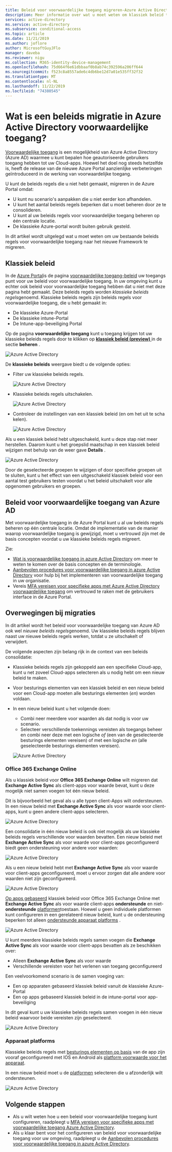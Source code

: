 ```yaml
---
title: Beleid voor voorwaardelijke toegang migreren-Azure Active Directory
description: Meer informatie over wat u moet weten om klassiek beleid te migreren in de Azure Portal.
services: active-directory
ms.service: active-directory
ms.subservice: conditional-access
ms.topic: article
ms.date: 11/21/2019
ms.author: joflore
author: MicrosoftGuyJFlo
manager: daveba
ms.reviewer: nigu
ms.collection: M365-identity-device-management
ms.openlocfilehash: 75d664f6e61dbbaaf0b8ab74c392596a206ff644
ms.sourcegitcommit: f523c8a8557ade6c4db6be12d7a01e535ff32f32
ms.translationtype: MT
ms.contentlocale: nl-NL
ms.lasthandoff: 11/22/2019
ms.locfileid: "74380545"
---
```

# <a name="what-is-a-policy-migration-in-azure-active-directory-conditional-access"></a>Wat is een beleids migratie in Azure Active Directory voorwaardelijke toegang? 

[Voorwaardelijke toegang](../active-directory-conditional-access-azure-portal.md) is een mogelijkheid van Azure Active Directory (Azure AD) waarmee u kunt bepalen hoe geautoriseerde gebruikers toegang hebben tot uw Cloud-apps. Hoewel het doel nog steeds hetzelfde is, heeft de release van de nieuwe Azure Portal aanzienlijke verbeteringen geïntroduceerd in de werking van voorwaardelijke toegang.

U kunt de beleids regels die u niet hebt gemaakt, migreren in de Azure Portal omdat:

- U kunt nu scenario's aanpakken die u niet eerder kon afhandelen.
- U kunt het aantal beleids regels beperken dat u moet beheren door ze te consolideren.   
- U kunt al uw beleids regels voor voorwaardelijke toegang beheren op één centrale locatie.
- De klassieke Azure-portal wordt buiten gebruik gesteld.   

In dit artikel wordt uitgelegd wat u moet weten om uw bestaande beleids regels voor voorwaardelijke toegang naar het nieuwe Framework te migreren.
 
## <a name="classic-policies"></a>Klassiek beleid

In de [Azure Portal](https://portal.azure.com)is de pagina [voorwaardelijke toegang-beleid](https://portal.azure.com/#blade/Microsoft_AAD_IAM/ConditionalAccessBlade/Policies) uw toegangs punt voor uw beleid voor voorwaardelijke toegang. In uw omgeving kunt u echter ook beleid voor voorwaardelijke toegang hebben dat u niet met deze pagina hebt gemaakt. Deze beleids regels worden *klassieke beleids regels*genoemd. Klassieke beleids regels zijn beleids regels voor voorwaardelijke toegang, die u hebt gemaakt in:

- De klassieke Azure-Portal
- De klassieke intune-Portal
- De Intune-app-beveiliging Portal

Op de pagina **voorwaardelijke toegang** kunt u toegang krijgen tot uw klassieke beleids regels door te klikken op [**klassiek beleid (preview)** ](https://portal.azure.com/#blade/Microsoft_AAD_IAM/ConditionalAccessBlade/ClassicPolicies) in de sectie **beheren** . 

![Azure Active Directory](./media/policy-migration/71.png)

De **klassieke beleids** weergave biedt u de volgende opties:

- Filter uw klassieke beleids regels.
 
   ![Azure Active Directory](./media/policy-migration/72.png)

- Klassieke beleids regels uitschakelen.

   ![Azure Active Directory](./media/policy-migration/73.png)
   
- Controleer de instellingen van een klassiek beleid (en om het uit te scha kelen).

   ![Azure Active Directory](./media/policy-migration/74.png)

Als u een klassiek beleid hebt uitgeschakeld, kunt u deze stap niet meer herstellen. Daarom kunt u het groepslid maatschap in een klassiek beleid wijzigen met behulp van de weer gave **Details** . 

![Azure Active Directory](./media/policy-migration/75.png)

Door de geselecteerde groepen te wijzigen of door specifieke groepen uit te sluiten, kunt u het effect van een uitgeschakeld klassiek beleid voor een aantal test gebruikers testen voordat u het beleid uitschakelt voor alle opgenomen gebruikers en groepen. 

## <a name="azure-ad-conditional-access-policies"></a>Beleid voor voorwaardelijke toegang van Azure AD

Met voorwaardelijke toegang in de Azure Portal kunt u al uw beleids regels beheren op één centrale locatie. Omdat de implementatie van de manier waarop voorwaardelijke toegang is gewijzigd, moet u vertrouwd zijn met de basis concepten voordat u uw klassieke beleids regels migreert.

Zie:

- [Wat is voorwaardelijke toegang in azure Active Directory](../active-directory-conditional-access-azure-portal.md) om meer te weten te komen over de basis concepten en de terminologie.
- [Aanbevolen procedures voor voorwaardelijke toegang in azure Active Directory](best-practices.md) voor hulp bij het implementeren van voorwaardelijke toegang in uw organisatie.
- Vereis [MFA vereisen voor specifieke apps met Azure Active Directory voorwaardelijke toegang](app-based-mfa.md) om vertrouwd te raken met de gebruikers interface in de Azure Portal.
 
## <a name="migration-considerations"></a>Overwegingen bij migraties

In dit artikel wordt het beleid voor voorwaardelijke toegang van Azure AD ook wel *nieuwe beleids regels*genoemd.
Uw klassieke beleids regels blijven naast uw nieuwe beleids regels werken, totdat u ze uitschakelt of verwijdert. 

De volgende aspecten zijn belang rijk in de context van een beleids consolidatie:

- Klassieke beleids regels zijn gekoppeld aan een specifieke Cloud-app, kunt u net zoveel Cloud-apps selecteren als u nodig hebt om een nieuw beleid te maken.
- Voor besturings elementen van een klassiek beleid en een nieuw beleid voor een Cloud-app moeten alle besturings elementen (*en*) worden voldaan. 
- In een nieuw beleid kunt u het volgende doen:
   - Combi neer meerdere voor waarden als dat nodig is voor uw scenario. 
   - Selecteer verschillende toekennings vereisten als toegangs beheer en combi neer deze met een logische *of* (een van de geselecteerde besturings elementen vereisen) of met een logische *en* (alle geselecteerde besturings elementen vereisen).

   ![Azure Active Directory](./media/policy-migration/25.png)

### <a name="office-365-exchange-online"></a>Office 365 Exchange Online

Als u klassiek beleid voor **Office 365 Exchange Online** wilt migreren dat **Exchange Active Sync** als client-apps voor waarde bevat, kunt u deze mogelijk niet samen voegen tot één nieuw beleid. 

Dit is bijvoorbeeld het geval als u alle typen client-Apps wilt ondersteunen. In een nieuw beleid met **Exchange Active Sync** als voor waarde voor client-apps, kunt u geen andere client-apps selecteren.

![Azure Active Directory](./media/policy-migration/64.png)

Een consolidatie in één nieuw beleid is ook niet mogelijk als uw klassieke beleids regels verschillende voor waarden bevatten. Een nieuw beleid met **Exchange Active Sync** als voor waarde voor client-apps geconfigureerd biedt geen ondersteuning voor andere voor waarden:   

![Azure Active Directory](./media/policy-migration/08.png)

Als u een nieuw beleid hebt met **Exchange Active Sync** als voor waarde voor client-apps geconfigureerd, moet u ervoor zorgen dat alle andere voor waarden niet zijn geconfigureerd. 

![Azure Active Directory](./media/policy-migration/16.png)
 
[Op apps gebaseerd](technical-reference.md#approved-client-app-requirement) klassiek beleid voor Office 365 Exchange Online met **Exchange Active Sync** als voor waarde client-apps **ondersteunde** en niet- **ondersteunde** [platformen](technical-reference.md#device-platform-condition)toestaan. Hoewel u geen individuele platformen kunt configureren in een gerelateerd nieuw beleid, kunt u de ondersteuning beperken tot alleen [ondersteunde apparaat platforms](technical-reference.md#device-platform-condition) . 

![Azure Active Directory](./media/policy-migration/65.png)

U kunt meerdere klassieke beleids regels samen voegen die **Exchange Active Sync** als voor waarde voor client-apps bevatten als ze beschikken over:

- Alleen **Exchange Active Sync** als voor waarde 
- Verschillende vereisten voor het verlenen van toegang geconfigureerd

Een veelvoorkomend scenario is de samen voeging van:

- Een op apparaten gebaseerd klassiek beleid vanuit de klassieke Azure-Portal 
- Een op apps gebaseerd klassiek beleid in de intune-portal voor app-beveiliging 
 
In dit geval kunt u uw klassieke beleids regels samen voegen in één nieuw beleid waarvoor beide vereisten zijn geselecteerd.

![Azure Active Directory](./media/policy-migration/62.png)

### <a name="device-platforms"></a>Apparaat platforms

Klassieke beleids regels met [besturings elementen op basis](technical-reference.md#approved-client-app-requirement) van de app zijn vooraf geconfigureerd met IOS en Android als [platform voorwaarde voor het apparaat](technical-reference.md#device-platform-condition). 

In een nieuw beleid moet u de [platformen](technical-reference.md#device-platform-condition) selecteren die u afzonderlijk wilt ondersteunen.

![Azure Active Directory](./media/policy-migration/41.png)

## <a name="next-steps"></a>Volgende stappen

- Als u wilt weten hoe u een beleid voor voorwaardelijke toegang kunt configureren, raadpleegt u [MFA vereisen voor specifieke apps met voorwaardelijke toegang Azure Active Directory](app-based-mfa.md).
- Als u klaar bent voor het configureren van beleid voor voorwaardelijke toegang voor uw omgeving, raadpleegt u de [Aanbevolen procedures voor voorwaardelijke toegang in azure Active Directory](best-practices.md). 
